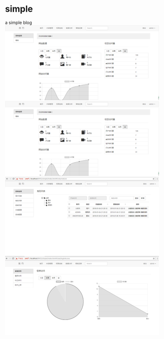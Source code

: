 # simple
a simple blog
![Image text](https://github.com/Leew1992/resource/blob/master/simple/%E9%A6%96%E9%A1%B5.png)
![Image text](https://github.com/Leew1992/resource/blob/master/simple/%E5%86%85%E5%AE%B9%E7%AE%A1%E7%90%86.png)
![Image text](https://github.com/Leew1992/resource/blob/master/simple/%E6%9D%83%E9%99%90%E6%8E%A7%E5%88%B6.png)
![Image text](https://github.com/Leew1992/resource/blob/master/simple/%E6%95%B0%E6%8D%AE%E5%88%86%E6%9E%90.png)
